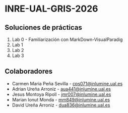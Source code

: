 # INRE-UAL-GRIS-2026

## Soluciones de prácticas
1. Lab 0 - Familiarización con MarkDown-VisualParadig
2. Lab 1
3. Lab 2
4. Lab 3

## Colaboradores

* Carmen Maria Peña Sevilla	- cps071@inlumine.ual.es
* Adrian Ureña Arroniz - aua441@inlumine.ual.es
* Jesus Montoya Ripoll - jmr007@inlumine.ual.es
* Marian Ionut Monda - mm849@inlumine.ual.es
* David Ureña Arroniz - dua836@inlumine.ual.es
